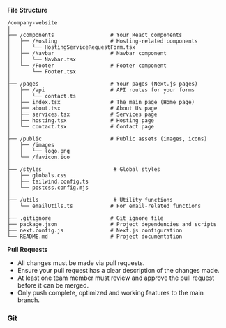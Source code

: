 **File Structure**

```
/company-website
│
├── /components                  # Your React components
│   ├── /Hosting                 # Hosting-related components
│   │   └── HostingServiceRequestForm.tsx
│   ├── /Navbar                  # Navbar component
│   │   └── Navbar.tsx
│   └── /Footer                  # Footer component
│       └── Footer.tsx
│
├── /pages                       # Your pages (Next.js pages)
│   ├── /api                     # API routes for your forms
│   │   └── contact.ts
│   ├── index.tsx                # The main page (Home page)
│   ├── about.tsx                # About Us page
│   ├── services.tsx             # Services page
│   ├── hosting.tsx              # Hosting page
│   └── contact.tsx              # Contact page
│
├── /public                      # Public assets (images, icons)
│   ├── /images
│   │   └── logo.png
│   └── /favicon.ico
│
├── /styles                       # Global styles
│   ├── globals.css
│   ├── tailwind.config.ts
│   └── postcss.config.mjs
│
├── /utils                        # Utility functions
│   └── emailUtils.ts            # For email-related functions
│
├── .gitignore                   # Git ignore file
├── package.json                 # Project dependencies and scripts
├── next.config.js               # Next.js configuration
└── README.md                    # Project documentation

```


**Pull Requests**

- All changes must be made via pull requests.
- Ensure your pull request has a clear description of the changes made.
- At least one team member must review and approve the pull request before it can be merged.
- Only push complete, optimized and working features to the main branch.

### Git
